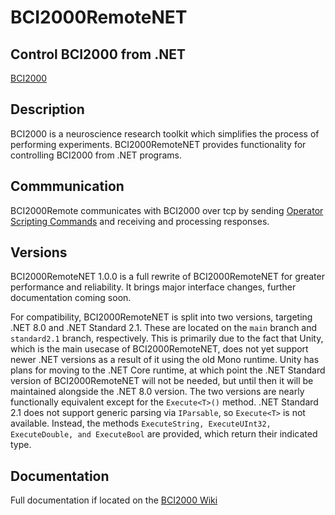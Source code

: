 BCI2000RemoteNET
===
Control BCI2000 from .NET
---

[BCI2000](https://www.BCI2000.org)

Description
---
BCI2000 is a neuroscience research toolkit which simplifies the process of performing experiments. BCI2000RemoteNET provides functionality for controlling BCI2000 from .NET programs.

Commmunication
---
BCI2000Remote communicates with BCI2000 over tcp by sending [Operator Scripting Commands](https://www.bci2000.org/mediawiki/index.php/User_Reference:Operator_Module_Scripting) and receiving and processing responses.

Versions
---

BCI2000RemoteNET 1.0.0 is a full rewrite of BCI2000RemoteNET for greater performance and reliability. It brings major interface changes, further documentation coming soon.

For compatibility, BCI2000RemoteNET is split into two versions, targeting .NET 8.0 and .NET Standard 2.1. These are located on the `main` branch and `standard2.1` branch, respectively. 
This is primarily due to the fact that Unity, which is the main usecase of BCI2000RemoteNET, does not yet support newer .NET versions as a result of it using the old Mono runtime.
Unity has plans for moving to the .NET Core runtime, at which point the .NET Standard version of BCI2000RemoteNET will not be needed, but until then it will be maintained alongside the .NET 8.0 version.
The two versions are nearly functionally equivalent except for the `Execute<T>()` method. .NET Standard 2.1 does not support generic parsing via `IParsable`, so `Execute<T>` is not available. 
Instead, the methods `ExecuteString, ExecuteUInt32, ExecuteDouble, and ExecuteBool` are provided, which return their indicated type. 

Documentation
---

Full documentation if located on the [BCI2000 Wiki](https://www.bci2000.org/mediawiki/index.php/Contributions:BCI2000RemoteNET)
